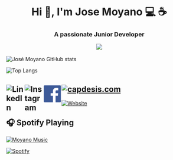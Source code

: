<h1 align="center">Hi 👋, I'm Jose Moyano   💻 ☕</h1>
<h3 align="center">A passionate Junior Developer </h3>




<p align="center">
  <a href="#">
    <img src="https://skillicons.dev/icons?i=html,css,bootstrap,js,c,git,vscode,vim" />
  </a>
</p>    



 ![José Moyano GitHub stats](https://github-readme-stats.vercel.app/api?username=moyanius&show_icons=true&theme=radical)

![Top Langs](https://github-readme-stats.vercel.app/api/top-langs/?username=moyanius&show_icons=true&theme=radical)


[<img align="bottom" alt="capdesis.com" width="50px" src="https://cdn.icon-icons.com/icons2/1154/PNG/512/1486564415-globe_81515.png" />][website]
[<img align="left" alt="LinkedIn" width="50px" src="https://cdn.worldvectorlogo.com/logos/linkedin-icon-2.svg" />][linkedin]
[<img align="left" alt="Instagram" width="50px" src="https://1000marcas.net/wp-content/uploads/2019/11/Instagram-logo.png" />][instagram]
[<img align="left" alt="Facebook" width="50px" src="https://raw.githubusercontent.com/devicons/devicon/2809b567852a4648062a2d3e7c1c531367458c0b/icons/facebook/facebook-original.svg" />][Facebook]
<br />
---

[![Website](https://img.shields.io/website?down_color=blue&style=plastic&up_color=fuchsia&up_message=acceder&url=https%3A%2F%2Fwww.josemoyanojimenez.com%2F)](https://www.josemoyanojimenez.com)





</details>


    
</details>





[website]: https://josemoyanojimenez.com/
[instagram]: https://www.instagram.com/josemoyano_svq/
[Facebook]: https://www.facebook.com/jose.moyano.108
[linkedin]: https://www.linkedin.com/in/josemoyanojimenez/

## 🎧 Spotify Playing

[![Moyano Music](https://img.shields.io/badge/Moyano%20Developer%20Music-%231DB954.svg?&style=flat-square&logo=spotify&logoColor=white)](https://open.spotify.com/user/5b38n9ibylqu1jcctpj8w4tq5) 

[![Spotify](https://readme-spotify.warengonzaga.com/api/spotify)](https://open.spotify.com/user/5b38n9ibylqu1jcctpj8w4tq5)

